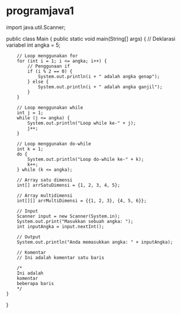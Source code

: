 # programjava1
import java.util.Scanner;

public class Main {
    public static void main(String[] args) {
        // Deklarasi variabel
        int angka = 5;
        
        // Loop menggunakan for
        for (int i = 1; i <= angka; i++) {
            // Penggunaan if
            if (i % 2 == 0) {
                System.out.println(i + " adalah angka genap");
            } else {
                System.out.println(i + " adalah angka ganjil");
            }
        }
        
        // Loop menggunakan while
        int j = 1;
        while (j <= angka) {
            System.out.println("Loop while ke-" + j);
            j++;
        }
        
        // Loop menggunakan do-while
        int k = 1;
        do {
            System.out.println("Loop do-while ke-" + k);
            k++;
        } while (k <= angka);
        
        // Array satu dimensi
        int[] arrSatuDimensi = {1, 2, 3, 4, 5};
        
        // Array multidimensi
        int[][] arrMultiDimensi = {{1, 2, 3}, {4, 5, 6}};
        
        // Input
        Scanner input = new Scanner(System.in);
        System.out.print("Masukkan sebuah angka: ");
        int inputAngka = input.nextInt();
        
        // Output
        System.out.println("Anda memasukkan angka: " + inputAngka);
        
        // Komentar
        // Ini adalah komentar satu baris
        
        /*
        Ini adalah
        komentar
        beberapa baris
        */
    }
}
